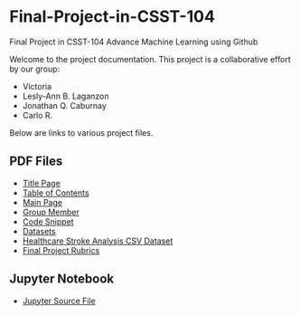 # Final-Project-in-CSST-104
Final Project in CSST-104 Advance Machine Learning using Github



Welcome to the project documentation. This project is a collaborative effort by our group:

- Victoria
- Lesly-Ann B. Laganzon
- Jonathan Q. Caburnay
- Carlo R.

Below are links to various project files.

## PDF Files

- [Title Page](01_Title_Page_VLC.pdf)
- [Table of Contents](02_Table_of_Contents_VLC.pdf)
- [Main Page](03_Main_Page_VLC.pdf)
- [Group Member](04_Group_Member_VLC.pdf)
- [Code Snippet](05_Code_Snippet_VLC.pdf)
- [Datasets](07_Datasets_VLC.pdf)
- [Healthcare Stroke Analysis CSV Dataset](08_Healthcare_Stroke_Analysis_csvdataset_VLC.csv)
- [Final Project Rubrics](Final_Project_Rubrics_VLC.pdf)

## Jupyter Notebook

- [Jupyter Source File](06_Jupyter_Source_File_VLC.ipynb)
